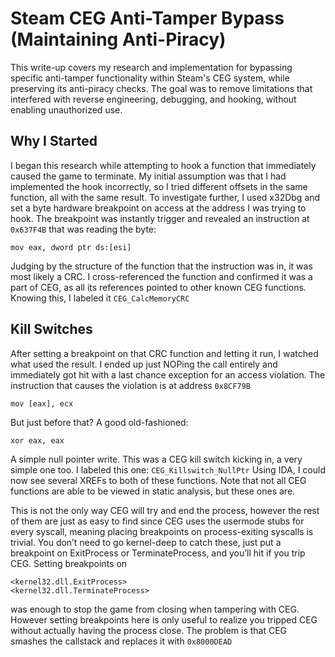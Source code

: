 # Steam CEG Anti-Tamper Bypass (Maintaining Anti-Piracy)
This write-up covers my research and implementation for bypassing specific anti-tamper functionality within Steam's CEG system, while preserving its anti-piracy checks. The goal was to remove limitations that interfered with reverse engineering, debugging, and hooking, without enabling unauthorized use.

## Why I Started
I began this research while attempting to hook a function that immediately caused the game to terminate. My initial assumption was that I had implemented the hook incorrectly, so I tried different offsets in the same function, all with the same result.
To investigate further, I used x32Dbg and set a byte hardware breakpoint on access at the address I was trying to hook. The breakpoint was instantly trigger and revealed an instruction at `0x637F4B` that was reading the byte:
```
mov eax, dword ptr ds:[esi]
```
Judging by the structure of the function that the instruction was in, it was most likely a CRC. I cross-referenced the function and confirmed it was a part of CEG, as all its references pointed to other known CEG functions. Knowing this, I labeled it `CEG_CalcMemoryCRC`

## Kill Switches
After setting a breakpoint on that CRC function and letting it run, I watched what used the result. I ended up just NOPing the call entirely and immediately got hit with a last chance exception for an access violation. The instruction that causes the violation is at address `0x8CF79B`
```
mov [eax], ecx
```
But just before that? A good old-fashioned:
```
xor eax, eax
```
A simple null pointer write. This was a CEG kill switch kicking in, a very simple one too. I labeled this one: `CEG_Killswitch_NullPtr`
Using IDA, I could now see several XREFs to both of these functions. Note that not all CEG functions are able to be viewed in static analysis, but these ones are.

This is not the only way CEG will try and end the process, however the rest of them are just as easy to find since CEG uses the usermode stubs for every syscall, meaning placing breakpoints on process-exiting syscalls is trivial. You don’t need to go kernel-deep to catch these, just put a breakpoint on ExitProcess or TerminateProcess, and you’ll hit if you trip CEG.
Setting breakpoints on
```
<kernel32.dll.ExitProcess>
<kernel32.dll.TerminateProcess>
```
was enough to stop the game from closing when tampering with CEG. However setting breakpoints here is only useful to realize you tripped CEG without actually having the process close. The problem is that CEG smashes the callstack and replaces it with `0x8000DEAD`
